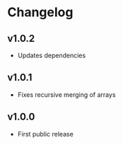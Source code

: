 # Changelog

## v1.0.2
- Updates dependencies

## v1.0.1
- Fixes recursive merging of arrays

## v1.0.0
- First public release
